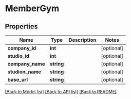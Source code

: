 # MemberGym

## Properties
Name | Type | Description | Notes
------------ | ------------- | ------------- | -------------
**company_id** | **int** |  | [optional] 
**studio_id** | **int** |  | [optional] 
**company_name** | **string** |  | [optional] 
**studion_name** | **string** |  | [optional] 
**base_url** | **string** |  | [optional] 

[[Back to Model list]](../../README.md#documentation-for-models) [[Back to API list]](../../README.md#documentation-for-api-endpoints) [[Back to README]](../../README.md)

